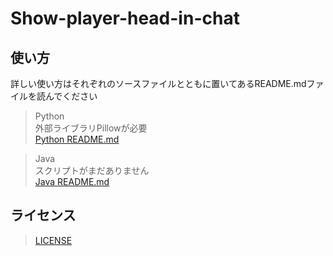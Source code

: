 # Show-player-head-in-chat   

## 使い方   
詳しい使い方はそれぞれのソースファイルとともに置いてあるREADME.mdファイルを読んでください   
> Python   
> 外部ライブラリPillowが必要   
> [Python README.md](/Python/src/main/README.md)
   
> Java   
> スクリプトがまだありません   
> [Java README.md](/Java/src/main/README.md)

## ライセンス
> [LICENSE](/LICENSE)
